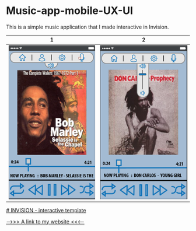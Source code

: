 # Music-app-mobile-UX-UI
This is a simple music application that I made interactive in Invision.


1                          |  2
:-------------------------:|:-------------------------:
![](https://github.com/arms0333/Music-app-mobile-UX-UI/blob/master/Screen%20Shot%202017-06-17%20at%207.41.14%20PM.png)  |  ![](https://github.com/arms0333/Music-app-mobile-UX-UI/blob/master/Screen%20Shot%202017-06-17%20at%207.44.05%20PM.png)

[# INVISION - interactive template ](https://invis.io/R9C7HFO3M#/239445586_Screen_Shot_2017-06-17_At_7-41-14_PM)


[-->>> A link to my website <<<--](https://invis.io/R9C7HFO3M#/239445586_Screen_Shot_2017-06-17_At_7-41-14_PM)
